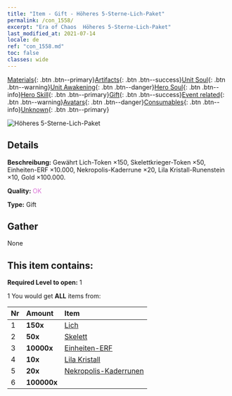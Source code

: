 ```yaml
---
title: "Item - Gift - Höheres 5-Sterne-Lich-Paket"
permalink: /con_1558/
excerpt: "Era of Chaos  Höheres 5-Sterne-Lich-Paket"
last_modified_at: 2021-07-14
locale: de
ref: "con_1558.md"
toc: false
classes: wide
---
```

 [Materials](/ItemsDE/){: .btn .btn--primary}[Artifacts](/ItemsDE/Artifacts/){: .btn .btn--success}[Unit Soul](/ItemsDE/UnitSoul/){: .btn .btn--warning}[Unit Awakening](/ItemsDE/UnitAwakening/){: .btn .btn--danger}[Hero Soul](/ItemsDE/HeroSoul/){: .btn .btn--info}[Hero Skill](/ItemsDE/HeroSkill/){: .btn .btn--primary}[Gift](/ItemsDE/Gift/){: .btn .btn--success}[Event related](/ItemsDE/Events/){: .btn .btn--warning}[Avatars](/ItemsDE/Avatars/){: .btn .btn--danger}[Consumables](/ItemsDE/Consumables/){: .btn .btn--info}[Unknown](/ItemsDE/Unknown/){: .btn .btn--primary}

 ![Höheres 5-Sterne-Lich-Paket](/images/t/i_907167.png)

## Details
 **Beschreibung:** Gewährt Lich-Token ×150, Skelettkrieger-Token ×50, Einheiten-ERF ×10.000, Nekropolis-Kaderrune ×20, Lila Kristall-Runenstein ×10, Gold ×100.000.

 **Quality:** <span style="color: #DA70D6">OK</span>

 **Type:** Gift

## Gather

  None

## This item contains:

 **Required Level to open:** 1

 1 You would get **ALL** items  from:

  | Nr | Amount |     Item    |
  |:---|:-------|:------------|
  | 1 |  **150x** | [Lich](/ItemsDE/unt_212/) |  | 
  | 2 |  **50x** | [Skelett](/ItemsDE/unt_208/) |  | 
  | 3 |  **10000x** | [Einheiten-ERF](/ItemsDE/con_902/) |  | 
  | 4 |  **10x** | [Lila Kristall](/ItemsDE/con_720/) |  | 
  | 5 |  **20x** | [Nekropolis-Kaderrunen](/ItemsDE/con_755/) |  | 
  | 6 |  **100000x** | <i class="fas fa-coins"/> |  | 
